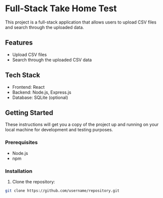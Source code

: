 # Full-Stack Take Home Test

This project is a full-stack application that allows users to upload CSV files and search through the uploaded data.

## Features

- Upload CSV files
- Search through the uploaded CSV data

## Tech Stack

- Frontend: React
- Backend: Node.js, Express.js
- Database: SQLite (optional)

## Getting Started

These instructions will get you a copy of the project up and running on your local machine for development and testing purposes.

### Prerequisites

- Node.js
- npm

### Installation

1. Clone the repository:

```bash
git clone https://github.com/username/repository.git